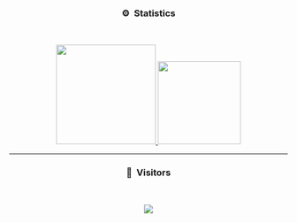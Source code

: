 ### <p align="center">⚙️ &nbsp;Statistics</p>
<br>
<p align="center">
<a href="https://github.com/ArticOff">
  <img height="180em" src="https://github-readme-stats-eight-theta.vercel.app/api?username=ArticOff&show_icons=true&theme=react&include_all_commits=true&locale=fr"/>
  <img height="150em" src="https://github-readme-stats-eight-theta.vercel.app/api/top-langs/?username=ArticOff&layout=compact&langs_count=8&theme=react&locale=fr"/>
</a>
  
</p>

-----

### <p align="center">👀 &nbsp;Visitors</p>
<br>
<p align="center">
  <img src="https://profile-counter.glitch.me/ArticOff/count.svg" />
</p>
